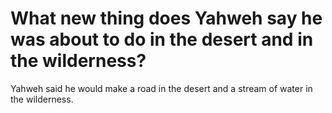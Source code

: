 # What new thing does Yahweh say he was about to do in the desert and in the wilderness?

Yahweh said he would make a road in the desert and a stream of water in the wilderness.
